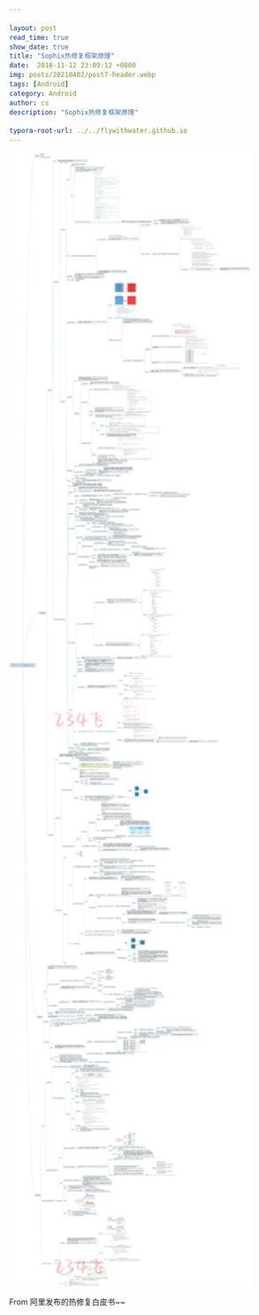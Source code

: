```yaml
---

layout: post
read_time: true
show_date: true
title: "Sophix热修复框架原理"
date:  2018-11-12 23:09:12 +0800
img: posts/20210402/post7-header.webp
tags: [Android]
category: Android
author: cs
description: "Sophix热修复框架原理"

typora-root-url: ../../flywithwater.github.io
---
```


<img src="/assets/img/posts/阿里Sophix  （Android热修复框架） 原理.jpg" alt="阿里Sophix  （Android热修复框架） 原理" style="zoom:200%;" />

From 阿里发布的热修复白皮书~~ 